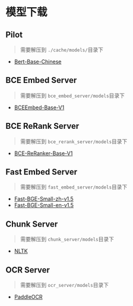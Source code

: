 # 模型下载

## Pilot

> 需要解压到 `./cache/models/`目录下

* [Bert-Base-Chinese](https://pan.baidu.com/s/1m28lvGOXeTQpjtZwCSJyTQ?pwd=fprq)

## BCE Embed Server

> 需要解压到 `bce_embed_server/models`目录下

* [BCEEmbed-Base-V1](https://pan.baidu.com/s/1xNfgm8Xf-zPCr9UhEK04dQ?pwd=9mjs)

## BCE ReRank Server

> 需要解压到 `bce_rerank_server/models`目录下

* [BCE-ReRanker-Base-V1](https://pan.baidu.com/s/1-iZ8yij_Z-bccSuWDjewBQ?pwd=npek)

## Fast Embed Server

> 需要解压到 `fast_embed_server/models`目录下

* [Fast-BGE-Small-zh-v1.5](https://pan.baidu.com/s/1F0MwIy_Be5gYgxOwEcEHgQ?pwd=67ar)
* [Fast-BGE-Small-en-v1.5](https://pan.baidu.com/s/1YiWB1FPnqsdUcp55xUJQag?pwd=jrz1)

## Chunk Server

> 需要解压到 `chunk_server/models`目录下

* [NLTK](https://pan.baidu.com/s/1R4So_oSdAbhepjYXCZhccw?pwd=yjqz)

## OCR Server
> 需要解压到 `ocr_server/models`目录下
* [PaddleOCR](https://pan.baidu.com/s/1M8KfK84RhCPvChW1mTDARg?pwd=s4mr)
